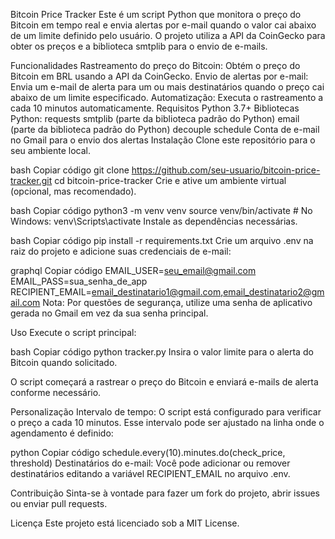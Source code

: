 Bitcoin Price Tracker
Este é um script Python que monitora o preço do Bitcoin em tempo real e envia alertas por e-mail quando o valor cai abaixo de um limite definido pelo usuário. O projeto utiliza a API da CoinGecko para obter os preços e a biblioteca smtplib para o envio de e-mails.

Funcionalidades
Rastreamento do preço do Bitcoin: Obtém o preço do Bitcoin em BRL usando a API da CoinGecko.
Envio de alertas por e-mail: Envia um e-mail de alerta para um ou mais destinatários quando o preço cai abaixo de um limite especificado.
Automatização: Executa o rastreamento a cada 10 minutos automaticamente.
Requisitos
Python 3.7+
Bibliotecas Python:
requests
smtplib (parte da biblioteca padrão do Python)
email (parte da biblioteca padrão do Python)
decouple
schedule
Conta de e-mail no Gmail para o envio dos alertas
Instalação
Clone este repositório para o seu ambiente local.

bash
Copiar código
git clone https://github.com/seu-usuario/bitcoin-price-tracker.git
cd bitcoin-price-tracker
Crie e ative um ambiente virtual (opcional, mas recomendado).

bash
Copiar código
python3 -m venv venv
source venv/bin/activate  # No Windows: venv\Scripts\activate
Instale as dependências necessárias.

bash
Copiar código
pip install -r requirements.txt
Crie um arquivo .env na raiz do projeto e adicione suas credenciais de e-mail:

graphql
Copiar código
EMAIL_USER=seu_email@gmail.com
EMAIL_PASS=sua_senha_de_app
RECIPIENT_EMAIL=email_destinatario1@gmail.com,email_destinatario2@gmail.com
Nota: Por questões de segurança, utilize uma senha de aplicativo gerada no Gmail em vez da sua senha principal.

Uso
Execute o script principal:

bash
Copiar código
python tracker.py
Insira o valor limite para o alerta do Bitcoin quando solicitado.

O script começará a rastrear o preço do Bitcoin e enviará e-mails de alerta conforme necessário.

Personalização
Intervalo de tempo: O script está configurado para verificar o preço a cada 10 minutos. Esse intervalo pode ser ajustado na linha onde o agendamento é definido:

python
Copiar código
schedule.every(10).minutes.do(check_price, threshold)
Destinatários do e-mail: Você pode adicionar ou remover destinatários editando a variável RECIPIENT_EMAIL no arquivo .env.

Contribuição
Sinta-se à vontade para fazer um fork do projeto, abrir issues ou enviar pull requests.

Licença
Este projeto está licenciado sob a MIT License.

